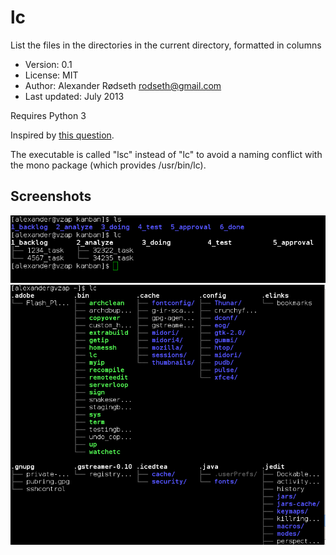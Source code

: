 lc
==

List the files in the directories in the current directory, formatted in columns

* Version: 0.1
* License: MIT
* Author: Alexander Rødseth <rodseth@gmail.com>
* Last updated: July 2013

Requires Python 3

Inspired by [this question](http://unix.stackexchange.com/questions/83072/ls-should-display-contents-of-flat-directory-structure-in-columns).

The executable is called "lsc" instead of "lc" to avoid a naming conflict with the mono package (which provides /usr/bin/lc).

Screenshots
-----------

![](screenshot2.png)
![](screenshot1.png)

